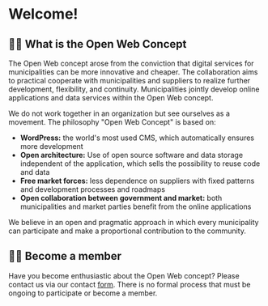 # Welcome!

## 🙋‍♀️ What is the Open Web Concept
The Open Web concept arose from the conviction that digital services for municipalities can be more innovative and cheaper.
The collaboration aims to practical cooperate with municipalities and suppliers to realize further development, flexibility, and continuity.
Municipalities jointly develop online applications and data services within the Open Web concept.

We do not work together in an organization but see ourselves as a movement. The philosophy "Open Web Concept" is based on:

- **WordPress:** the world's most used CMS, which automatically ensures more development
- **Open architecture:** Use of open source software and data storage independent of the application, which sells the possibility to reuse code and data
- **Free market forces:** less dependence on suppliers with fixed patterns and development processes and roadmaps
- **Open collaboration between government and market:** both municipalities and market parties benefit from the online applications

We believe in an open and pragmatic approach in which every municipality can participate and make a proportional contribution to the community.

## 👩‍💻 Become a member
Have you become enthusiastic about the Open Web concept? Please contact us via our contact [form](https://openwebconcept.nl/contact/). There is no formal process that must be ongoing to participate or become a member.
